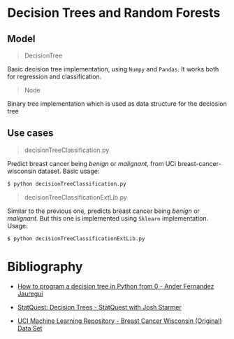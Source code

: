 # Decision Trees and Random Forests

## Model

> DecisionTree 

Basic decision tree implementation, using `Numpy` and `Pandas`. It works both for regression and classification.

> Node

Binary tree implementation which is used as data structure for the deciosion tree


## Use cases


> decisionTreeClassification.py

Predict breast cancer being *benign* or *malignant*, from UCi breast-cancer-wisconsin dataset. Basic usage:

```bash
$ python decisionTreeClassification.py
```


> decisionTreeClassificationExtLib.py

Similar to the previous one, predicts breast cancer being *benign* or *malignant*. But this one is implemented using `Sklearn` implementation. Usage:

```bash
$ python decisionTreeClassificationExtLib.py
```






# Bibliography 

* [ How to program a decision tree in Python from 0 - Ander Fernandez Jauregui](https://anderfernandez.com/en/blog/code-decision-tree-python-from-scratch/)

* [ StatQuest: Decision Trees - StatQuest with Josh Starmer ](https://www.youtube.com/watch?v=7VeUPuFGJHk)

* [ UCI Machine Learning Repository - Breast Cancer Wisconsin (Original) Data Set](https://archive.ics.uci.edu/ml/datasets/Breast+Cancer+Wisconsin+%28Original%29)
